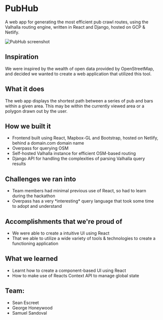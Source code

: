 # PubHub

A web app for generating the most efficient pub crawl routes, using the Valhalla routing engine, written in React and Django, hosted on GCP & Netlify. 

![PubHub screenshot](https://user-images.githubusercontent.com/25514836/152678126-3d4e8c52-420b-403a-a191-fae21564854c.png)


## Inspiration
We were inspired by the wealth of open data provided by OpenStreetMap, and decided we wanted to create a web application that utilized this tool.

## What it does
The web app displays the shortest path between a series of pub and bars within a given area. This may be within the currently viewed area or a polygon drawn out by the user. 

## How we built it
* Frontend built using React, Mapbox-GL and Bootstrap, hosted on Netlify, behind a domain.com domain name
* Overpass for querying OSM
* Self-hosted Valhalla instance for efficient OSM-based routing
* Django API for handling the complexities of parsing Valhalla query results

## Challenges we ran into
* Team members had minimal previous use of React, so had to learn during the hackathon
* Overpass has a very \*interesting\* query language that took some time to adopt and understand

## Accomplishments that we're proud of
* We were able to create a intuitive UI using React
* That we able to utilize a wide variety of tools & technologies to create a functioning application

## What we learned
* Learnt how to create a component-based UI using React
* How to make use of Reacts Context API to manage global state

## Team:

* Sean Escreet
* George Honeywood
* Samuel Sandoval
